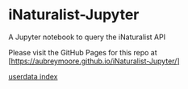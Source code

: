 # iNaturalist-Jupyter
A Jupyter notebook to query the iNaturalist API

Please visit the GitHub Pages for this repo at [https://aubreymoore.github.io/iNaturalist-Jupyter/]

[userdata index](userdata)
